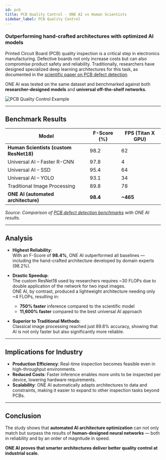 ```yaml
---
id: pcb
title: PCB Quality Control - ONE AI vs Human Scientists
sidebar_label: PCB Quality Control
---
```


### Outperforming hand-crafted architectures with optimized AI models

Printed Circuit Board (PCB) quality inspection is a critical step in electronics manufacturing. Defective boards not only increase costs but can also compromise product safety and reliability. Traditionally, researchers have designed specialized deep learning architectures for this task, as documented in the [scientific paper on PCB defect detection](https://arxiv.org/pdf/1902.06197).  

ONE AI was tested on the same dataset and benchmarked against both **researcher-designed models** and **universal off-the-shelf networks**.  

<div style={{display: 'flex', justifyContent: 'center', margin: '20px 0'}}>
  <img src="/img/ai/one_ai_plugin/use_cases/pcb/pcb.png" alt="PCB Quality Control Example" style={{maxHeight: '350px', borderRadius: '8px'}} />
</div>

---

## Benchmark Results

| Model                               | F-Score (%) | FPS (Titan X GPU) |
|-------------------------------------|-------------|-------------------|
| **Human Scientists (custom ResNet18)** | 98.2         | 62                |
| Universal AI – Faster R-CNN         | 97.8         | 4                 |
| Universal AI – SSD                  | 95.4         | 64                |
| Universal AI – YOLO                 | 93.1         | 34                |
| Traditional Image Processing        | 89.8         | 78                |
| **ONE AI (automated architecture)** | **98.4**     | **~465**          |

*Source: Comparison of [PCB defect detection benchmarks](https://arxiv.org/pdf/1902.06197) with ONE AI results.*

---

## Analysis

- **Highest Reliability**:  
  With an F-Score of **98.4%**, ONE AI outperformed all baselines — including the hand-crafted architecture developed by domain experts (98.2%).  

- **Drastic Speedup**:  
  The custom ResNet18 used by researchers requires ~30 FLOPs due to double application of the network for two input images.  
  ONE AI, by contrast, produced a lightweight architecture needing only ~4 FLOPs, resulting in:  
  * **750% faster** inference compared to the scientific model  
  * **11,600% faster** compared to the best universal AI approach  

- **Superior to Traditional Methods**:  
  Classical image processing reached just 89.8% accuracy, showing that AI is not only faster but also significantly more reliable.  

---

## Implications for Industry

- **Production Efficiency**: Real-time inspection becomes feasible even in high-throughput environments.  
- **Reduced Costs**: Faster inference enables more units to be inspected per device, lowering hardware requirements.  
- **Scalability**: ONE AI automatically adapts architectures to data and constraints, making it easier to expand to other inspection tasks beyond PCBs.  

---

## Conclusion

The study shows that **automated AI architecture optimization** can not only match but surpass the results of **human-designed neural networks** — both in reliability and by an order of magnitude in speed.  

**ONE AI proves that smarter architectures deliver better quality control at industrial scale.**  
